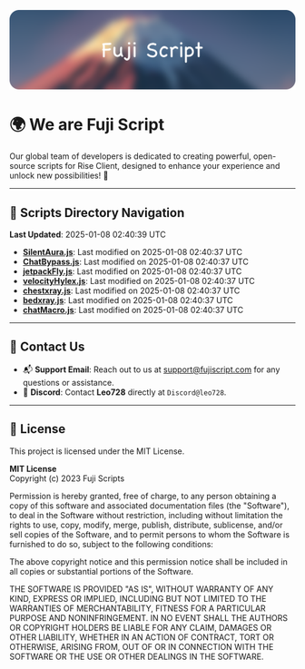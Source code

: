 ![Banner](.github/b.webp)

# 🌍 **We are Fuji Script**

Our global team of developers is dedicated to creating powerful, open-source scripts for Rise Client, designed to enhance your experience and unlock new possibilities! 🌟

---
<!-- SCRIPTS_NAVIGATION_START -->
## 📂 **Scripts Directory Navigation**

**Last Updated**: 2025-01-08 02:40:39 UTC

- **[SilentAura.js](scripts/SilentAura.js)**: Last modified on 2025-01-08 02:40:37 UTC
- **[ChatBypass.js](scripts/ChatBypass.js)**: Last modified on 2025-01-08 02:40:37 UTC
- **[jetpackFly.js](scripts/jetpackFly.js)**: Last modified on 2025-01-08 02:40:37 UTC
- **[velocityHylex.js](scripts/velocityHylex.js)**: Last modified on 2025-01-08 02:40:37 UTC
- **[chestxray.js](scripts/chestxray.js)**: Last modified on 2025-01-08 02:40:37 UTC
- **[bedxray.js](scripts/bedxray.js)**: Last modified on 2025-01-08 02:40:37 UTC
- **[chatMacro.js](scripts/chatMacro.js)**: Last modified on 2025-01-08 02:40:37 UTC

<!-- SCRIPTS_NAVIGATION_END -->

---

## 💬 **Contact Us**  
- 📬 **Support Email**: Reach out to us at [support@fujiscript.com](mailto:support@fujiscript.com) for any questions or assistance.  
- 💬 **Discord**: Contact **Leo728** directly at `Discord@leo728`.

---

## 📜 **License**

This project is licensed under the MIT License.  

**MIT License**  
Copyright (c) 2023 Fuji Scripts  

Permission is hereby granted, free of charge, to any person obtaining a copy of this software and associated documentation files (the "Software"), to deal in the Software without restriction, including without limitation the rights to use, copy, modify, merge, publish, distribute, sublicense, and/or sell copies of the Software, and to permit persons to whom the Software is furnished to do so, subject to the following conditions:  

The above copyright notice and this permission notice shall be included in all copies or substantial portions of the Software.  

THE SOFTWARE IS PROVIDED "AS IS", WITHOUT WARRANTY OF ANY KIND, EXPRESS OR IMPLIED, INCLUDING BUT NOT LIMITED TO THE WARRANTIES OF MERCHANTABILITY, FITNESS FOR A PARTICULAR PURPOSE AND NONINFRINGEMENT. IN NO EVENT SHALL THE AUTHORS OR COPYRIGHT HOLDERS BE LIABLE FOR ANY CLAIM, DAMAGES OR OTHER LIABILITY, WHETHER IN AN ACTION OF CONTRACT, TORT OR OTHERWISE, ARISING FROM, OUT OF OR IN CONNECTION WITH THE SOFTWARE OR THE USE OR OTHER DEALINGS IN THE SOFTWARE.  

